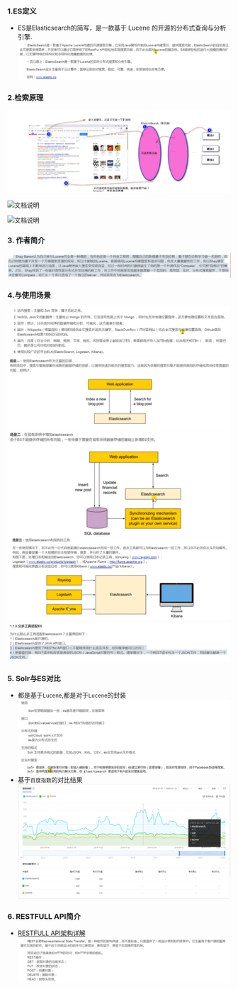 

### 1.ES定义
- ES是Elasticsearch的简写，是一款基于 Lucene 的开源的分布式查询与分析引擎.
![文档说明](./images/es9.png)


### 2.检索原理
![文档说明](./images/es10.png)

![文档说明](./images/es2.png)

![文档说明](./images/es1.png)

### 3. 作者简介
![文档说明](./images/es11.png)

### 4.与使用场景
![文档说明](./images/es3.png)
![文档说明](./images/es5.png)
![文档说明](./images/es6.png)
![文档说明](./images/es4.png)
![文档说明](./images/es7.png)

### 5. Solr与ES对比
- 都是基于`Lucene`,都是对于`Lucene`的封装
![文档说明](./images/es12.png)
- 基于`百度指数`的对比结果
![文档说明](./images/es13.png)


### 6. RESTFULL API简介
- [RESTFULL API架构详解](https://www.runoob.com/w3cnote/restful-architecture.html)
![文档说明](./images/es14.png)

